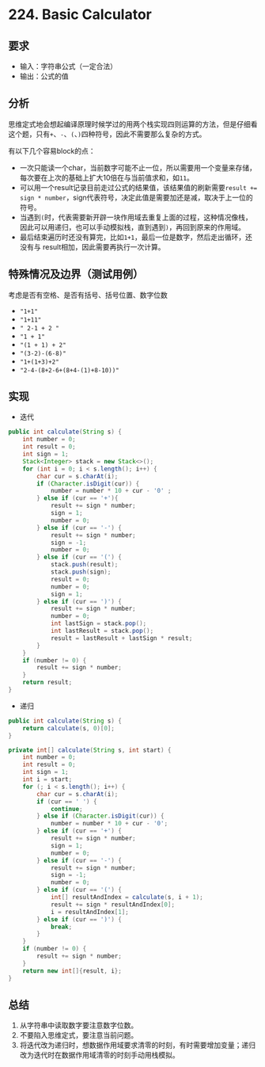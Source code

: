 # 224. Basic Calculator

## 要求

- 输入：字符串公式（一定合法）
- 输出：公式的值

## 分析
思维定式地会想起编译原理时候学过的用两个栈实现四则运算的方法，但是仔细看这个题，只有`+`、`-`、`(`、`)`四种符号，因此不需要那么复杂的方式。

有以下几个容易block的点：
- 一次只能读一个char，当前数字可能不止一位，所以需要用一个变量来存储，每次要在上次的基础上扩大10倍在与当前值求和，如`11`。
- 可以用一个result记录目前走过公式的结果值，该结果值的刷新需要`result += sign * number`，sign代表符号，决定此值是需要加还是减，取决于上一位的符号。
- 当遇到`(`时，代表需要新开辟一块作用域去重复上面的过程，这种情况像栈，因此可以用递归，也可以手动模拟栈，直到遇到`)`，再回到原来的作用域。
- 最后结束遍历时还没有算完，比如`1+1`，最后一位是数字，然后走出循环，还没有与
result相加，因此需要再执行一次计算。

## 特殊情况及边界（测试用例）
考虑是否有空格、是否有括号、括号位置、数字位数

- `"1+1"`
- `"1+11"`
- `" 2-1 + 2 "`
- `"1 + 1"`
- `"(1 + 1) + 2"`
- `"(3-2)-(6-8)"`
- `"1+(1+3)+2"`
- `"2-4-(8+2-6+(8+4-(1)+8-10))"`

## 实现
- 迭代

```java
public int calculate(String s) {
    int number = 0;
    int result = 0;
    int sign = 1;
    Stack<Integer> stack = new Stack<>();
    for (int i = 0; i < s.length(); i++) {
        char cur = s.charAt(i);
        if (Character.isDigit(cur)) {
            number = number * 10 + cur - '0' ;
        } else if (cur == '+'){
            result += sign * number;
            sign = 1;
            number = 0;
        } else if (cur == '-') {
            result += sign * number;
            sign = -1;
            number = 0;
        } else if (cur == '(') {
            stack.push(result);
            stack.push(sign);
            result = 0;
            number = 0;
            sign = 1;
        } else if (cur == ')') {
            result += sign * number;
            number = 0;
            int lastSign = stack.pop();
            int lastResult = stack.pop();
            result = lastResult + lastSign * result;
        }
    }
    if (number != 0) {
        result += sign * number;
    }
    return result;
}
```
- 递归
```java
public int calculate(String s) {
    return calculate(s, 0)[0];
}

private int[] calculate(String s, int start) {
    int number = 0;
    int result = 0;
    int sign = 1;
    int i = start;
    for (; i < s.length(); i++) {
        char cur = s.charAt(i);
        if (cur == ' ') {
            continue;
        } else if (Character.isDigit(cur)) {
            number = number * 10 + cur - '0';
        } else if (cur == '+') {
            result += sign * number;
            sign = 1;
            number = 0;
        } else if (cur == '-') {
            result += sign * number;
            sign = -1;
            number = 0;
        } else if (cur == '(') {
            int[] resultAndIndex = calculate(s, i + 1);
            result += sign * resultAndIndex[0];
            i = resultAndIndex[1];
        } else if (cur == ')') {
            break;
        }
    }
    if (number != 0) {
        result += sign * number;
    }
    return new int[]{result, i};
}
```
## 总结

1. 从字符串中读取数字要注意数字位数。
1. 不要陷入思维定式，要注意当前问题。
1. 将迭代改为递归时，想数据作用域要求清零的时刻，有时需要增加变量；递归改为迭代时在数据作用域清零的时刻手动用栈模拟。
